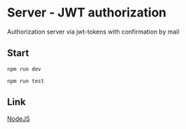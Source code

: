 # Server - JWT authorization
Authorization server via jwt-tokens with confirmation by mail
## Start
```
npm run dev
```
```
npm run test
```
## Link
[NodeJS](https://nodejs.org/en/)
